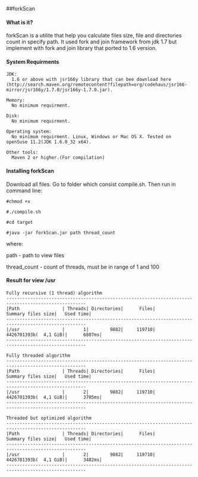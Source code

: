 ##forkScan

#### What is it?
forkScan is a utilite that help you calculate files size, file and directories count in specify path. It used fork and join framework from jdk 1.7 but implement with fork and join library that ported to 1.6 version. 

#### System Requirments
    JDK:
      1.6 or above with jsr166y library that can bee download here (http://search.maven.org/remotecontent?filepath=org/codehaus/jsr166-mirror/jsr166y/1.7.0/jsr166y-1.7.0.jar).
    
    Memory:
      No minimum requirment.

    Disk:
      No minimum requirment.

    Operating system:
      No minimum requirment. Linux, Windows or Mac OS X. Tested on openSuse 11.2(JDK 1.6.0_32 x64).

    Other tools:
      Maven 2 or higher.(For compilation)

#### Installing forkScan
Download all files.
Go to folder which consist compile.sh. Then run in command line:

	#chmod +x

	#./compile.sh

	#cd target

	#java -jar forkScan.jar path thread_count
where:

path - path to view files

thread_count - count of threads, must be in range of 1 and 100

#### Result for view /usr

	Fully recursive (1 thread) algorithm
	----------------------------------------------------------------------------------------------------
	|Path                | Threads| Directories|      Files|            Summary files size|   Used time|
	----------------------------------------------------------------------------------------------------
	|/usr                |       1|        9882|     119710|        4426701393b(  4,1 GiB)|      6807ms|
	----------------------------------------------------------------------------------------------------

	Fully threaded algorithm
	----------------------------------------------------------------------------------------------------
	|Path                | Threads| Directories|      Files|            Summary files size|   Used time|
	----------------------------------------------------------------------------------------------------
	|/usr                |       2|        9882|     119710|        4426701393b(  4,1 GiB)|      3705ms|
	----------------------------------------------------------------------------------------------------

	Threaded but optimized algorithm
	----------------------------------------------------------------------------------------------------
	|Path                | Threads| Directories|      Files|            Summary files size|   Used time|
	----------------------------------------------------------------------------------------------------
	|/usr                |       2|        9882|     119710|        4426701393b(  4,1 GiB)|      3482ms|
	----------------------------------------------------------------------------------------------------